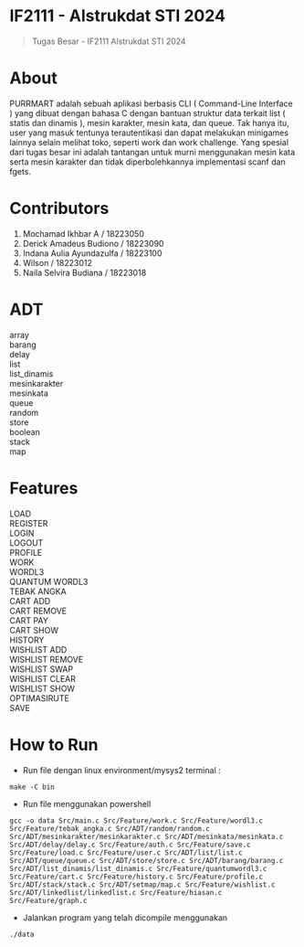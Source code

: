 # IF2111 - Alstrukdat STI 2024
> Tugas Besar - IF2111 Alstrukdat STI 2024

# About
PURRMART adalah sebuah aplikasi berbasis CLI ( Command-Line Interface ) yang dibuat dengan bahasa C dengan bantuan struktur data terkait list ( statis dan dinamis ), mesin karakter, mesin kata, dan queue. Tak hanya itu, user yang masuk tentunya terautentikasi dan dapat melakukan minigames lainnya selain melihat toko, seperti work dan work challenge. Yang spesial dari tugas besar ini adalah tantangan untuk murni menggunakan mesin kata serta mesin karakter dan tidak diperbolehkannya implementasi scanf dan fgets.

# Contributors
1. Mochamad Ikhbar A / 18223050
2. Derick Amadeus Budiono	/ 18223090
3. Indana Aulia Ayundazulfa	/ 18223100
4. Wilson	/ 18223012
5. Naila Selvira Budiana / 18223018

# ADT
array<br />
barang<br />
delay<br />
list<br />
list_dinamis<br />
mesinkarakter<br />
mesinkata<br />
queue<br />
random<br />
store<br />
boolean<br />
stack<br />
map<br />

# Features
LOAD<br />
REGISTER<br />
LOGIN<br />
LOGOUT<br />
PROFILE<br />
WORK<br />
WORDL3<br />
QUANTUM WORDL3<br />
TEBAK ANGKA<br />
CART ADD<br />
CART REMOVE<br />
CART PAY<br />
CART SHOW<br />
HISTORY<br />
WISHLIST ADD<br />
WISHLIST REMOVE<br />
WISHLIST SWAP<br />
WISHLIST CLEAR<br />
WISHLIST SHOW<br />
OPTIMASIRUTE<br />
SAVE<br />

# How to Run
- Run file dengan linux environment/mysys2 terminal :
```
make -C bin
```
- Run file menggunakan powershell
```
gcc -o data Src/main.c Src/Feature/work.c Src/Feature/wordl3.c Src/Feature/tebak_angka.c Src/ADT/random/random.c Src/ADT/mesinkarakter/mesinkarakter.c Src/ADT/mesinkata/mesinkata.c Src/ADT/delay/delay.c Src/Feature/auth.c Src/Feature/save.c Src/Feature/load.c Src/Feature/user.c Src/ADT/list/list.c Src/ADT/queue/queue.c Src/ADT/store/store.c Src/ADT/barang/barang.c Src/ADT/list_dinamis/list_dinamis.c Src/Feature/quantumwordl3.c Src/Feature/cart.c Src/Feature/history.c Src/Feature/profile.c Src/ADT/stack/stack.c Src/ADT/setmap/map.c Src/Feature/wishlist.c Src/ADT/linkedlist/linkedlist.c Src/Feature/hiasan.c Src/Feature/graph.c

```

- Jalankan program yang telah dicompile menggunakan
```
./data
```

